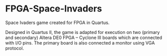 # FPGA-Space-Invaders
Space Ivaders game created for FPGA in Quartus.

Designed in Quartus II, the game is adapted for execution on two (primary and secondary) Altera DE0 FPGA – Cyclone III boards which are connected with I/O pins. The primary board is also connected a monitor using VGA protocol.
